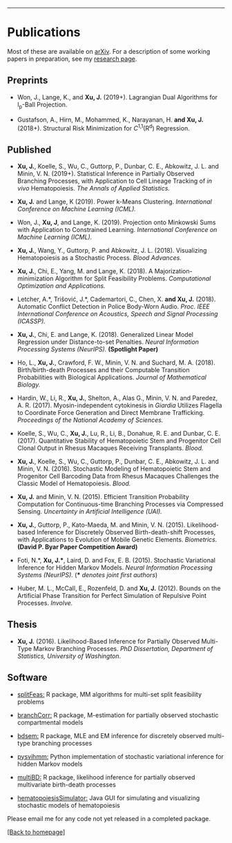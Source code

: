 ---
# [](#header-1)Publications

Most of these are available on [arXiv](https://arxiv.org/find/all/1/all:+EXACT+jason_xu/0/1/0/all/0/1).
For a description of some working papers in preparation, see my [research page](https://jasonxu90.github.io/research.html). 


Preprints
-------
* Won, J., Lange, K., and __Xu, J.__ (2019+). Lagrangian Dual Algorithms for l<sub>p</sub>-Ball Projection.

* Gustafson, A., Hirn, M., Mohammed, K., Narayanan, H. __and Xu, J.__ (2018+). Structural Risk Minimization for _C_<sup>1,1</sup>(R<sup>d</sup>) Regression.



Published
-------
* __Xu, J.__, Koelle, S., Wu, C., Guttorp, P., Dunbar, C. E., Abkowitz, J. L. and Minin, V. N.  (2019+). Statistical Inference in Partially Observed Branching Processes, with Application to Cell Lineage Tracking of _in vivo_ Hematopoiesis. _The Annals of Applied Statistics._

* __Xu, J.__ and Lange, K (2019). Power k-Means Clustering. _International Conference on Machine Learning (ICML)._

* Won, J., __Xu, J__, and Lange, K. (2019). Projection onto Minkowski Sums with Application to Constrained Learning. _International Conference on Machine Learning (ICML)._

* __Xu, J.__, Wang, Y., Guttorp, P. and Abkowitz, J. L.  (2018). Visualizing Hematopoiesis as a Stochastic Process. _Blood Advances._

* __Xu, J.__, Chi, E., Yang, M. and Lange, K. (2018). A Majorization-minimization Algorithm for Split Feasibility Problems. _Computational Optimization and Applications._

* Letcher, A.\*, Trišović, J.\*, Cademartori, C., Chen, X. __and Xu, J.__ (2018). Automatic Conflict Detection in Police Body-Worn Audio. _Proc. IEEE International Conference on Acoustics, Speech and Signal Processing (ICASSP)._

*  __Xu, J.__, Chi, E. and Lange, K. (2018). Generalized Linear Model Regression under Distance-to-set Penalties. _Neural Information Processing Systems (NeurIPS)._  **(Spotlight Paper)**

* Ho, L., __Xu, J.__, Crawford, F. W., Minin, V. N. and Suchard, M. A. (2018).  Birth/birth-death Processes and their Computable Transition Probabilities with Biological Applications. _Journal of Mathematical Biology._  

* Hardin, W., Li, R., __Xu, J.__, Shelton, A., Alas G., Minin, V. N. and Paredez, A. R. (2017).
Myosin-independent cytokinesis in _Giardia_ Utilizes Flagella to Coordinate Force Generation and Direct Membrane Trafficking. _Proceedings of the National Academy of Sciences._

* Koelle, S., Wu, C., __Xu, J.__,  Lu, R., Li, B., Donahue, R. E. and Dunbar, C. E. (2017). Quantitative Stability of Hematopoietic Stem and Progenitor Cell Clonal Output in Rhesus Macaques Receiving Transplants. _Blood._

* __Xu, J.__, Koelle, S., Wu, C., Guttorp, P., Dunbar, C. E., Abkowitz, J. L. and Minin, V. N. (2016). Stochastic Modeling of Hematopoietic Stem and Progenitor Cell Barcoding Data from Rhesus Macaques Challenges the Classic Model of Hematopoiesis. _Blood._

* __Xu, J.__ and  Minin, V. N. (2015). Efficient Transition Probability Computation for Continuous-time Branching Processes via Compressed Sensing. _Uncertainty in Artificial Intelligence (UAI)._

* __Xu, J.__, Guttorp, P.,  Kato-Maeda, M. and Minin, V. N. (2015). Likelihood-based Inference for Discretely Observed Birth-death-shift Processes, with Applications to Evolution of Mobile Genetic Elements. _Biometrics._ **(David P. Byar Paper Competition Award)**

* Foti, N.\*, __Xu, J.\*__, Laird, D. and Fox, E. B. (2015). Stochastic Variational Inference for Hidden Markov Models. _Neural Information Processing Systems (NeurIPS)._ (__\*__ _denotes joint first authors_)

* Huber, M. L.,  McCall, E., Rozenfeld, D. and __Xu, J.__ (2012). Bounds on the Artificial Phase Transition for Perfect Simulation of Repulsive Point Processes. _Involve._

Thesis
-------
* __Xu, J.__ (2016). Likelihood-Based Inference for Partially Observed Multi-Type Markov Branching Processes. _PhD Dissertation, Department of Statistics, University of Washington_. 



Software
-------
* [splitFeas:](https://github.com/jasonxu90/splitFeas) R package, MM algorithms for multi-set split feasibility problems 

* [branchCorr:](https://github.com/jasonxu90/branchCorr) R package, M-estimation for partially observed stochastic compartmental models

* [bdsem:](https://github.com/jasonxu90/bdsem) R package, MLE and EM inference for discretely observed multi-type branching processes

* [pysvihmm:](https://github.com/dillonalaird/pysvihmm) Python implementation of stochastic variational inference for hidden Markov models 

* [multiBD:](https://cran.rstudio.com/web/packages/MultiBD/index.html) R package, likelihood inference for partially observed multivariate birth-death processes 

* [hematopoiesisSimulator:](https://els.comotion.uw.edu/express_license_technologies/hematopoiesissimulator) Java GUI for simulating and visualizing stochastic models of hematopoiesis

Please email me for any code not yet released in a completed package.


[ [Back to homepage] ](./)

